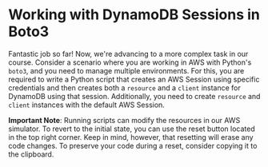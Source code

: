 # Working with DynamoDB Sessions in Boto3

Fantastic job so far! Now, we're advancing to a more complex task in our course. Consider a scenario where you are working in AWS with Python's `boto3`, and you need to manage multiple environments. For this, you are required to write a Python script that creates an AWS Session using specific credentials and then creates both a `resource` and a `client` instance for DynamoDB using that session. Additionally, you need to create `resource` and `client` instances with the default AWS Session.

**Important Note**: Running scripts can modify the resources in our AWS simulator. To revert to the initial state, you can use the reset button located in the top right corner. Keep in mind, however, that resetting will erase any code changes. To preserve your code during a reset, consider copying it to the clipboard.